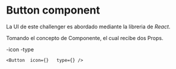 # Button component


La UI de este challenger es abordado mediante la libreria de  *React*.

Tomando el concepto de Componente, el cual recibe dos Props.

-icon
-type

`<Button 
    icon={}  
    type={}
    />`

